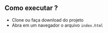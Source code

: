 ## Como executar ?
-  Clone ou faça download do projeto
-  Abra em um navegador o arquivo `index.html`

